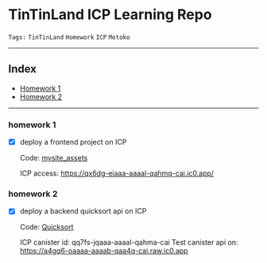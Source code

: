 # TinTinLand ICP Learning Repo

`Tags:` `TinTinLand` `Homework` `ICP` `Motoko`

---

## Index
  - [Homework 1](#homework-1)
  - [Homework 2](#homework-2)

---

### homework 1

- [x] deploy a frontend project on ICP

  Code: [mysite_assets](./mysite/src/mysite_assets/)

  ICP access: https://qx6dg-eiaaa-aaaal-qahmq-cai.ic0.app/

### homework 2

- [x] deploy a backend quicksort api on ICP

  Code: [Quicksort](./mysite/src/mysite/Quicksort.mo)

  ICP canister id:  qq7fs-jqaaa-aaaal-qahma-cai
  Test canister api on: https://a4gq6-oaaaa-aaaab-qaa4q-cai.raw.ic0.app
